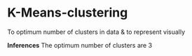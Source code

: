# K-Means-clustering
To optimum number of clusters in data &amp; to represent visually

**Inferences**
The optimum number of clusters are 3 
